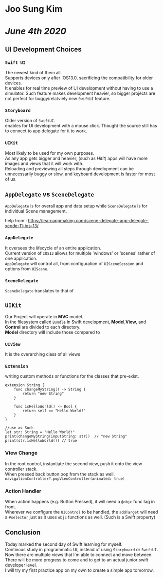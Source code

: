 # **Joo Sung Kim**
# *June 4th 2020*

## **UI Development Choices**
### `Swift UI`
The newest kind of them all. <br/>
Supports devices only after IOS13.0, sacrificing the compatibility for older devices. <br/>
It enables for real time preview of UI development without having to use a simulator. Such feature makes development heavier, so bigger projects are not perfect for buggy/relatviely new `SwiftUI` feature.

### `Storyboard`
Older version of `SwiftUI`. <br/>
enables for UI development with a mouse click. Thought the source still has to connect to app delegate for it to work.

### `UIKit`
Most likely to be used for my own purposes. <br/>
As any app gets bigger and heavier, (such as *Hitit*) apps will have more images and views that it will work with. <br/>
Reloading and previewing all steps through development can be unnecessarily buggy or slow, and keyboard development is faster for most of us. <br/>


## **`AppDelegate` vs `SceneDelegate`**

`AppDelegate` is for overall app and data setup while `SceneDelegate` is for individual Scene management. <br/>

help from : https://learnappmaking.com/scene-delegate-app-delegate-xcode-11-ios-13/

### `AppDelegate`
It oversees the lifecycle of an entire application. <br/>
Current version of `IOS13` allows for multiple 'windows' or 'scenes' rather of one application. <br/>
`AppDelegate` will control all, from configuration of `UISceneSession` and options from `UIScene`.


### `SceneDelegate`
`SceneDelegate` translates to that of

## **`UIKit`**

Our Project will operate in **MVC** model. <br/>
In the filesystem called `Bundle` in Swift development, **Model**,**View**, and **Control** are divided to each directory. <br/>
**Model** directory will include those compared to  

### `UIView`
It is the overarching class of all views <br/>

### `Extension`
writing custom methods or functions for the classes that pre-exist.
```
extension String {
    func changeMyString() -> String {
        return "new String"
    }

    func isHelloWorld() -> Bool {
        return self == "Hello World!"
    }
}

//use as Such
let str: String = "Hello World!"
print(changeMyString(inputString: str))  // "new String"
print(str.isHelloWorld()) // true
```

### View Change
In the root control, instantiate the second view, push it onto the view controller stack.  <br/>
When pressed back button pop from the stack as well. <br/> ```navigationController?.popViewController(animated: true)```

### Action Handler
When action happens (e.g. Button Pressed), it will need a `@objc` func tag in front. <br/>
Wherever we configure the `UIControl` to be handled, the `addTarget` will need a `#selector` just as it uses `objc` functions as well. (Such is a Swift property)

## **Conclusion**
Today marked the second day of Swift learning for myself. <br/>
Continous study in programmatic UI, instead of using `Storyboard` or `SwiftUI`. <br/>
Now there are multiple views that I'm able to connect and move between. There will be more progress to come and to get to an actual junior swift developer level. <br/>
I will try my first practice app on my own to create a simple app tomorrow.
